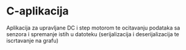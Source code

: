 # C-aplikacija
Aplikacija za upravljane DC i step motorom te ocitavanju podataka sa senzora i spremanje istih u datoteku (serijalizacija i deserijalizacija te iscrtavanje na grafu)
